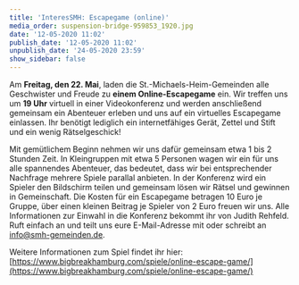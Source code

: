 ```yaml
---
title: 'InteresSMH: Escapegame (online)'
media_order: suspension-bridge-959853_1920.jpg
date: '12-05-2020 11:02'
publish_date: '12-05-2020 11:02'
unpublish_date: '24-05-2020 23:59'
show_sidebar: false
---
```


Am **Freitag, den 22. Mai**, laden die St.-Michaels-Heim-Gemeinden alle Geschwister und Freude zu **einem Online-Escapegame** ein. Wir treffen uns um **19 Uhr** virtuell in einer Videokonferenz und werden anschließend gemeinsam ein Abenteuer erleben und uns auf ein virtuelles Escapegame einlassen. Ihr benötigt lediglich ein internetfähiges Gerät, Zettel und Stift und ein wenig Rätselgeschick!

Mit gemütlichem Beginn nehmen wir uns dafür gemeinsam etwa 1 bis 2 Stunden Zeit. In Kleingruppen mit etwa 5 Personen wagen wir ein für uns alle spannendes Abenteuer, das bedeutet, dass wir bei entsprechender Nachfrage mehrere Spiele parallal anbieten. In der Konferenz wird ein Spieler den Bildschirm teilen und gemeinsam lösen wir Rätsel und gewinnen in Gemeinschaft. Die Kosten für ein Escapegame betragen 10 Euro je Gruppe, über einen kleinen Beitrag je Spieler von 2 Euro freuen wir uns. Alle Informationen zur Einwahl in die Konferenz bekommt ihr von Judith Rehfeld. Ruft einfach an und teilt uns eure E-Mail-Adresse mit oder schreibt an info@smh-gemeinden.de.

Weitere Informationen zum Spiel findet ihr hier: [https://www.bigbreakhamburg.com/spiele/online-escape-game/](https://www.bigbreakhamburg.com/spiele/online-escape-game/)